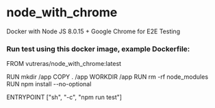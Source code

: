 # node_with_chrome
Docker with Node JS 8.0.15 + Google Chrome for E2E Testing

### Run test using this docker image, example Dockerfile:

  FROM vutreras/node_with_chrome:latest

  RUN mkdir /app
  COPY . /app
  WORKDIR /app
  RUN rm -rf node_modules
  RUN npm install --no-optional

  ENTRYPOINT ["sh", "-c", "npm run test"]
